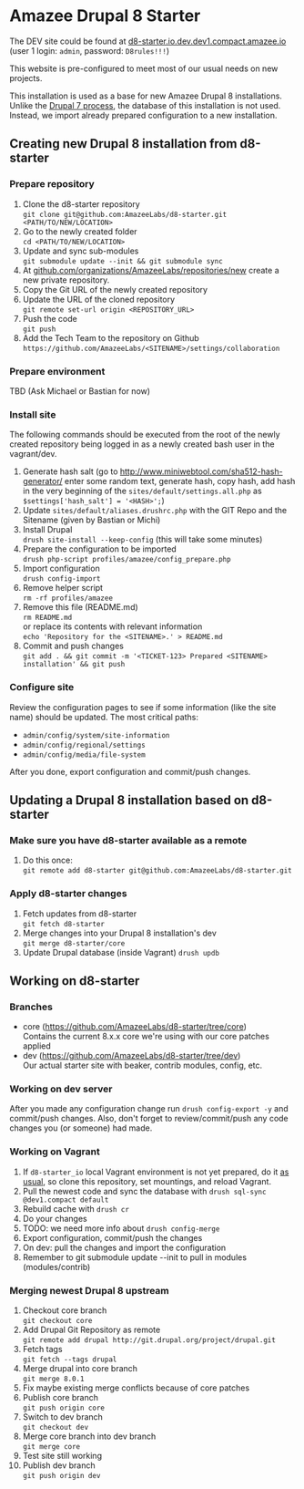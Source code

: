 # Amazee Drupal 8 Starter

The DEV site could be found at [d8-starter.io.dev.dev1.compact.amazee.io](http://d8-starter.io.dev.dev1.compact.amazee.io/) (user 1 login: `admin`, password: `D8rules!!!`)

This website is pre-configured to meet most of our usual needs on new projects.

This installation is used as a base for new Amazee Drupal 8 installations. Unlike the [Drupal 7 process](https://github.com/AmazeeLabs/new-site.com#readme), the database of this installation is not used. Instead, we import already prepared configuration to a new installation.

## Creating new Drupal 8 installation from d8-starter

### Prepare repository

1. Clone the d8-starter repository  
`git clone git@github.com:AmazeeLabs/d8-starter.git <PATH/TO/NEW/LOCATION>`
1. Go to the newly created folder  
`cd <PATH/TO/NEW/LOCATION>`
1. Update and sync sub-modules  
`git submodule update --init && git submodule sync`
1. At [github.com/organizations/AmazeeLabs/repositories/new](https://github.com/organizations/AmazeeLabs/repositories/new) create a new private repository.
1. Copy the Git URL of the newly created repository
1. Update the URL of the cloned repository  
`git remote set-url origin <REPOSITORY_URL>`
1. Push the code  
`git push`
1. Add the Tech Team to the repository on Github
`https://github.com/AmazeeLabs/<SITENAME>/settings/collaboration`

### Prepare environment

TBD (Ask Michael or Bastian for now)

### Install site

The following commands should be executed from the root of the newly created repository being logged in as a newly created bash user in the vagrant/dev.

1. Generate hash salt (go to http://www.miniwebtool.com/sha512-hash-generator/ enter some random text, generate hash, copy hash, add hash in the very beginning of the `sites/default/settings.all.php` as `$settings['hash_salt'] = '<HASH>';`)
1. Update `sites/default/aliases.drushrc.php` with the GIT Repo and the Sitename (given by Bastian or Michi)
1. Install Drupal  
`drush site-install --keep-config` (this will take some minutes)
1. Prepare the configuration to be imported  
`drush php-script profiles/amazee/config_prepare.php`
1. Import configuration  
`drush config-import`  
1. Remove helper script  
`rm -rf profiles/amazee`
1. Remove this file (README.md)  
`rm README.md`  
or replace its contents with relevant information  
`echo 'Repository for the <SITENAME>.' > README.md`
1. Commit and push changes  
`git add . && git commit -m '<TICKET-123> Prepared <SITENAME> installation' && git push`

### Configure site

Review the configuration pages to see if some information (like the site name) should be updated. The most critical paths:

- `admin/config/system/site-information`
- `admin/config/regional/settings`
- `admin/config/media/file-system`

After you done, export configuration and commit/push changes.

## Updating a Drupal 8 installation based on d8-starter

### Make sure you have d8-starter available as a remote
1. Do this once:  
`git remote add d8-starter git@github.com:AmazeeLabs/d8-starter.git`

### Apply d8-starter changes 
1. Fetch updates from d8-starter  
`git fetch d8-starter`
1. Merge changes into your Drupal 8 installation's dev  
`git merge d8-starter/core`
1. Update Drupal database (inside Vagrant)
`drush updb`

## Working on d8-starter

### Branches

- core (https://github.com/AmazeeLabs/d8-starter/tree/core)  
  Contains the current 8.x.x core we're using with our core patches applied
- dev (https://github.com/AmazeeLabs/d8-starter/tree/dev)  
  Our actual starter site with beaker, contrib modules, config, etc.

### Working on dev server

After you made any configuration change run `drush config-export -y` and commit/push changes. Also, don't forget to review/commit/push any code changes you (or someone) had made.

### Working on Vagrant

1. If `d8-starter_io` local Vagrant environment is not yet prepared, do it [as usual](http://confluence.amazeelabs.com/display/KNOWLEDGE/Amazee.IO+Vagrant), so clone this repository, set mountings, and reload Vagrant.
1. Pull the newest code and sync the database with `drush sql-sync @dev1.compact default`
1. Rebuild cache with `drush cr`
1. Do your changes
1. TODO: we need more info about `drush config-merge`
1. Export configuration, commit/push the changes
1. On dev: pull the changes and import the configuration
1. Remember to git submodule update --init to pull in modules (modules/contrib)

### Merging newest Drupal 8 upstream

1. Checkout core branch  
`git checkout core`
1. Add Drupal Git Repository as remote  
`git remote add drupal http://git.drupal.org/project/drupal.git`
1. Fetch tags  
`git fetch --tags drupal`
1. Merge drupal into core branch  
`git merge 8.0.1`
1. Fix maybe existing merge conflicts because of core patches
1. Publish core branch  
`git push origin core`
1. Switch to dev branch  
`git checkout dev`
1. Merge core branch into dev branch  
`git merge core`
1. Test site still working
1. Publish dev branch  
`git push origin dev`
